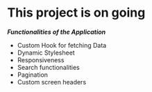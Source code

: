 # This project is on going

**_Functionalities of the Application_**

- Custom Hook for fetching Data
- Dynamic Stylesheet
- Responsiveness
- Search functionalities
- Pagination
- Custom screen headers
